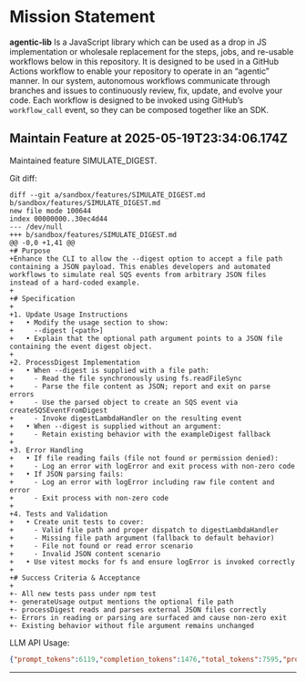 # Mission Statement

**agentic‑lib** Is a JavaScript library which can be used as a drop in JS implementation or wholesale replacement for 
the steps, jobs, and re-usable workflows below in this repository. It is designed to be used in a GitHub Actions 
workflow to enable your repository to operate in an “agentic” manner. In our system, autonomous workflows communicate
through branches and issues to continuously review, fix, update, and evolve your code. Each workflow is designed to be
invoked using GitHub’s `workflow_call` event, so they can be composed together like an SDK.
## Maintain Feature at 2025-05-19T23:34:06.174Z

Maintained feature SIMULATE_DIGEST.

Git diff:

```
diff --git a/sandbox/features/SIMULATE_DIGEST.md b/sandbox/features/SIMULATE_DIGEST.md
new file mode 100644
index 00000000..30ec4d44
--- /dev/null
+++ b/sandbox/features/SIMULATE_DIGEST.md
@@ -0,0 +1,41 @@
+# Purpose
+Enhance the CLI to allow the --digest option to accept a file path containing a JSON payload. This enables developers and automated workflows to simulate real SQS events from arbitrary JSON files instead of a hard-coded example.
+
+# Specification
+
+1. Update Usage Instructions
+   • Modify the usage section to show:
+     --digest [<path>]
+   • Explain that the optional path argument points to a JSON file containing the event digest object.
+
+2. ProcessDigest Implementation
+   • When --digest is supplied with a file path:
+     - Read the file synchronously using fs.readFileSync
+     - Parse the file content as JSON; report and exit on parse errors
+     - Use the parsed object to create an SQS event via createSQSEventFromDigest
+     - Invoke digestLambdaHandler on the resulting event
+   • When --digest is supplied without an argument:
+     - Retain existing behavior with the exampleDigest fallback
+
+3. Error Handling
+   • If file reading fails (file not found or permission denied):
+     - Log an error with logError and exit process with non-zero code
+   • If JSON parsing fails:
+     - Log an error with logError including raw file content and error
+     - Exit process with non-zero code
+
+4. Tests and Validation
+   • Create unit tests to cover:
+     - Valid file path and proper dispatch to digestLambdaHandler
+     - Missing file path argument (fallback to default behavior)
+     - File not found or read error scenario
+     - Invalid JSON content scenario
+   • Use vitest mocks for fs and ensure logError is invoked correctly
+
+# Success Criteria & Acceptance
+
+- All new tests pass under npm test
+- generateUsage output mentions the optional file path
+- processDigest reads and parses external JSON files correctly
+- Errors in reading or parsing are surfaced and cause non-zero exit
+- Existing behavior without file argument remains unchanged
```

LLM API Usage:

```json
{"prompt_tokens":6119,"completion_tokens":1476,"total_tokens":7595,"prompt_tokens_details":{"cached_tokens":0,"audio_tokens":0},"completion_tokens_details":{"reasoning_tokens":1024,"audio_tokens":0,"accepted_prediction_tokens":0,"rejected_prediction_tokens":0}}
```
---

